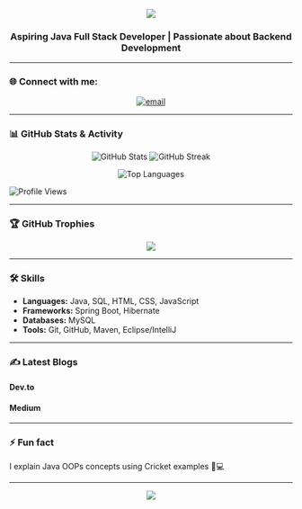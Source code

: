 <!-- Banner / Header -->
<p align="center">
  <img src="https://capsule-render.vercel.app/api?type=wave&color=auto&height=200&section=header&text=Hi%20👋,%20I'm%20Vaishnavi&fontSize=40&fontAlignY=35&animation=twinkling" />
</p>

<h3 align="center">Aspiring Java Full Stack Developer | Passionate about Backend Development</h3>

---

### 🌐 Connect with me:
<p align="center">
    <a href="dhoblevaishnavi057@gmail.com" target="blank">
    <img align="center" src="https://img.icons8.com/color/48/000000/gmail.png" alt="email"/>
  </a>
</p>

---

### 📊 GitHub Stats & Activity

<p align="center">
  <!-- GitHub general stats -->
  <img src="https://github-readme-stats.vercel.app/api?username=vaishnavi8788&show_icons=true&theme=tokyonight" alt="GitHub Stats" />

  <!-- GitHub streak stats -->
  <img src="https://github-readme-streak-stats.herokuapp.com/?user=vaishnavi8788&theme=highcontrast" alt="GitHub Streak" />
</p>

<p align="center">
  <!-- Top languages -->
  <img src="https://github-readme-stats.vercel.app/api/top-langs/?username=vaishnavi8788&layout=compact&theme=radical" alt="Top Languages" />

  <!-- Profile views -->
  ![Profile Views](https://komarev.com/ghpvc/?username=vaishnavi8788&color=blue)
</p>

---

### 🏆 GitHub Trophies
<p align="center">
  <img src="https://github-profile-trophy.vercel.app/?username=vaishnavi8788&theme=radical&no-frame=false&no-bg=true&margin-w=15" />
</p>

---

### 🛠️ Skills
- **Languages:** Java, SQL, HTML, CSS, JavaScript  
- **Frameworks:** Spring Boot, Hibernate  
- **Databases:** MySQL  
- **Tools:** Git, GitHub, Maven, Eclipse/IntelliJ  

---

### ✍️ Latest Blogs
#### Dev.to
<!-- BLOG-POST-LIST:START -->
<!-- BLOG-POST-LIST:END -->

#### Medium
<!-- BLOG-POST-LIST:START -->
<!-- BLOG-POST-LIST:END -->

---

### ⚡ Fun fact
I explain Java OOPs concepts using Cricket examples 🏏💻

---

<!-- Footer -->
<p align="center">
  <img src="https://capsule-render.vercel.app/api?type=wave&color=auto&height=100&section=footer"/>
</p>
